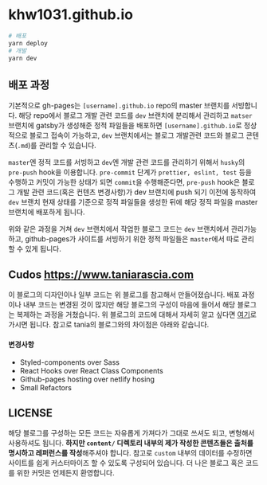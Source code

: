 # khw1031.github.io

```bash
# 배포
yarn deploy
# 개발
yarn dev
```

## 배포 과정

기본적으로 gh-pages는 `[username].github.io` repo의 master 브랜치를 서빙합니다. 해당 repo에서 블로그 개발 관련 코드를 `dev` 브랜치에 분리해서 관리하고 `matser` 브랜치에 gatsby가 생성해준 정적 파일들을 배포하면 `[username].github.io`로 정상적으로 블로그 접속이 가능하고, `dev` 브랜치에서는 블로그 개발관련 코드와 블로그 콘텐츠(`.md`)를 관리할 수 있습니다.

`master`엔 정적 코드를 서빙하고 `dev`엔 개발 관련 코드를 관리하기 위해서 `husky`의 `pre-push` hook을 이용합니다. `pre-commit` 단계가 `prettier, eslint, test` 등을 수행하고 커밋이 가능한 상태가 되면 `commit`을 수행해준다면, `pre-push` hook은 블로그 개발 관련 코드(혹은 컨텐츠 변경사항)가 dev 브랜치에 push 되기 이전에 동작하여 `dev` 브랜치 현재 상태를 기준으로 정적 파일들을 생성한 뒤에 해당 정적 파일을 master 브랜치에 배포하게 됩니다.

위와 같은 과정을 거쳐 `dev` 브랜치에서 작업한 블로그 코드는 `dev` 브랜치에서 관리가능하고, github-pages가 사이트를 서빙하기 위한 정적 파일들은 `master`에서 따로 관리할 수 있게 됩니다.

## Cudos https://www.taniarascia.com

이 블로그의 디자인이나 일부 코드는 위 블로그를 참고해서 만들어졌습니다. 배포 과정이나 내부 코드는 변경된 것이 많지만 해당 블로그의 구성이 마음에 들어서 해당 블로그는 복제하는 과정을 거쳤습니다. 위 블로그의 코드에 대해서 자세히 알고 싶다면 [여기](https://github.com/taniarascia/taniarascia.com)로 가시면 됩니다. 참고로 tania의 블로그와의 차이점은 아래와 같습니다.

#### 변경사항
- Styled-components over Sass
- React Hooks over React Class Components
- Github-pages hosting over netlify hosing
- Small Refactors

## LICENSE

해당 블로그를 구성하는 모든 코드는 자유롭게 가져다가 그대로 쓰셔도 되고, 변형해서 사용하셔도 됩니다. **하지만 `content/` 디렉토리 내부의 제가 작성한 콘텐츠들은 출처를 명시하고 레퍼런스를 작성**해주셔야 합니다. 참고로 `custom` 내부의 데이터를 수정하면 사이트를 쉽게 커스터마이즈 할 수 있도록 구성되어 있습니다. 더 나은 블로그 혹은 코드를 위한 커밋은 언제든지 환영합니다.
